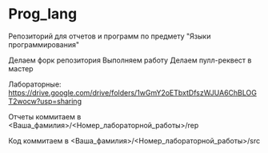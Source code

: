 # Prog_lang
Репозиторий для отчетов и программ по предмету "Языки программирования"

Делаем форк репозитория
Выполняем работу
Делаем пулл-реквест в мастер

Лабораторные: https://drive.google.com/drive/folders/1wGmY2oETbxtDfszWJUA6ChBLOGT2wocw?usp=sharing

Отчеты коммитаем в <Ваша_фамилия>/<Номер_лабораторной_работы>/rep

Код коммитаем в <Ваша_фамилия>/<Номер_лабораторной_работы>/src